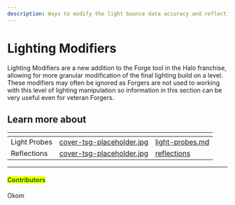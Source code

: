 ```yaml
---
description: Ways to modify the light bounce data accuracy and reflections on a level.
---
```


# Lighting Modifiers

Lighting Modifiers are a new addition to the Forge tool in the Halo franchise, allowing for more granular modification of the final lighting build on a level. These modifiers may often be ignored as Forgers are not used to working with this level of lighting manipulation so information in this section can be very useful even for veteran Forgers.



## Learn more about

<table data-view="cards"><thead><tr><th></th><th data-hidden data-card-cover data-type="files"></th><th data-hidden data-card-target data-type="content-ref"></th></tr></thead><tbody><tr><td>Light Probes</td><td><a href="../../../.gitbook/assets/cover-tsg-placeholder.jpg">cover-tsg-placeholder.jpg</a></td><td><a href="light-probes.md">light-probes.md</a></td></tr><tr><td>Reflections</td><td><a href="../../../.gitbook/assets/cover-tsg-placeholder.jpg">cover-tsg-placeholder.jpg</a></td><td><a href="reflections/">reflections</a></td></tr></tbody></table>



***

#### <mark style="color:green;">Contributors</mark>

Okom
